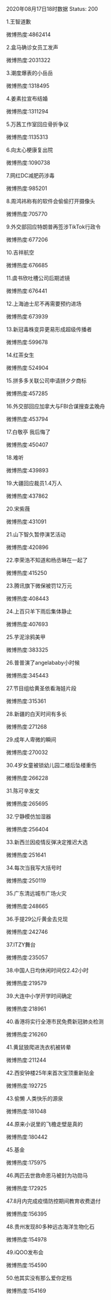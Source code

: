 2020年08月17日18时数据
Status: 200

1.王智道歉

微博热度:4862414

2.盒马确诊女员工发声

微博热度:2031322

3.潮度爆表的小岳岳

微博热度:1318495

4.姜素拉宣布结婚

微博热度:1311294

5.万茜工作室回应骨折争议

微博热度:1135313

6.向太心梗康复出院

微博热度:1090738

7.网红DC减肥药涉毒

微博热度:985201

8.周鸿祎称有的软件会偷偷打开摄像头

微博热度:705770

9.外交部回应特朗普再签涉TikTok行政令

微博热度:677206

10.吉祥航空

微博热度:676685

11.虞书欣吐槽公司后期滤镜

微博热度:676441

12.上海迪士尼不再需要预约进场

微博热度:673939

13.新冠毒株变异更易形成超级传播者

微博热度:599678

14.红茶女生

微博热度:524904

15.拼多多关联公司申请拼夕夕商标

微博热度:457285

16.外交部回应加拿大与FBI合谋搜查孟晚舟

微博热度:453794

17.白敬亭 我后悔了

微博热度:450407

18.难听

微博热度:439893

19.大疆回应裁员1.4万人

微博热度:437862

20.宋紫薇

微博热度:431091

21.山下智久暂停演艺活动

微博热度:420896

22.李荣浩不知道和杨丞琳在一起了

微博热度:415250

23.腾讯旗下微保被罚12万元

微博热度:408443

24.上百只羊下雨后集体静止

微博热度:407693

25.芋泥涂鸦美甲

微博热度:383325

26.普普演了angelababy小时候

微博热度:345443

27.节目组给黄圣依看海娃片段

微博热度:315361

28.新疆的白天时间有多长

微博热度:271268

29.成年人卑微的瞬间

微博热度:270032

30.4岁女童被锁幼儿园二楼后坠楼重伤

微博热度:266228

31.陈可辛发文

微博热度:265695

32.宁静模仿加湿器

微博热度:256404

33.新西兰因疫情反弹决定推迟大选

微博热度:251641

34.每次当我写大括号时

微博热度:250119

35.广东清远城市广场火灾

微博热度:248665

36.手提29公斤黄金去兑现

微博热度:242746

37.ITZY舞台

微博热度:235057

38.中国人日均休闲时间仅2.42小时

微博热度:219579

39.大连中小学开学时间确定

微博热度:218961

40.香港将实行全港市民免费新冠肺炎检测

微博热度:216260

41.黄鼠狼爬进洗衣机被转晕

微博热度:211244

42.西安钟楼25年来首次宝顶重新贴金

微博热度:192725

43.偷懒 人类快乐的源泉

微博热度:181048

44.原来小说里的飞檐走壁是真的

微博热度:180442

45.基金

微博热度:175975

46.两匹去世救命恩马被封为功勋马

微博热度:172925

47.8月内完成疫情防控期间教育收费退付

微博热度:156395

48.贵州发现80多种远古海洋生物化石

微博热度:154978

49.iQOO发布会

微博热度:154590

50.他其实没有那么爱你定档

微博热度:154169

